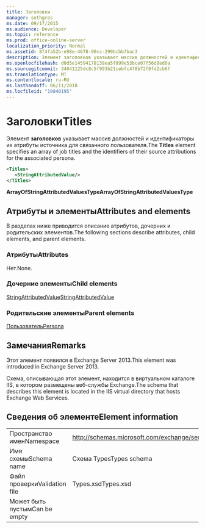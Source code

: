 ```yaml
---
title: Заголовки
manager: sethgros
ms.date: 09/17/2015
ms.audience: Developer
ms.topic: reference
ms.prod: office-online-server
localization_priority: Normal
ms.assetid: 8f4fa52b-e98e-4678-90cc-299bcbb7bac3
description: Элемент заголовков указывает массив должностей и идентификаторы их атрибуты источника для связанного пользователя.
ms.openlocfilehash: d0d5e14594178138ea5f099e53bce07f56d8ed0a
ms.sourcegitcommit: 34041125dc8c5f993b21cebfc4f8b72f0fd2cb6f
ms.translationtype: MT
ms.contentlocale: ru-RU
ms.lasthandoff: 06/11/2018
ms.locfileid: "19840195"
---
```

# <a name="titles"></a><span data-ttu-id="3e9c3-103">Заголовки</span><span class="sxs-lookup"><span data-stu-id="3e9c3-103">Titles</span></span>

<span data-ttu-id="3e9c3-104">Элемент **заголовков** указывает массив должностей и идентификаторы их атрибуты источника для связанного пользователя.</span><span class="sxs-lookup"><span data-stu-id="3e9c3-104">The **Titles** element specifies an array of job titles and the identifiers of their source attributions for the associated persona.</span></span> 
  
```XML
<Titles>
   <StringAttributedValue/>
</Titles>
```

 <span data-ttu-id="3e9c3-105">**ArrayOfStringAttributedValuesType**</span><span class="sxs-lookup"><span data-stu-id="3e9c3-105">**ArrayOfStringAttributedValuesType**</span></span>
## <a name="attributes-and-elements"></a><span data-ttu-id="3e9c3-106">Атрибуты и элементы</span><span class="sxs-lookup"><span data-stu-id="3e9c3-106">Attributes and elements</span></span>

<span data-ttu-id="3e9c3-107">В разделах ниже приводится описание атрибутов, дочерних и родительских элементов.</span><span class="sxs-lookup"><span data-stu-id="3e9c3-107">The following sections describe attributes, child elements, and parent elements.</span></span>
  
### <a name="attributes"></a><span data-ttu-id="3e9c3-108">Атрибуты</span><span class="sxs-lookup"><span data-stu-id="3e9c3-108">Attributes</span></span>

<span data-ttu-id="3e9c3-109">Нет.</span><span class="sxs-lookup"><span data-stu-id="3e9c3-109">None.</span></span>
  
### <a name="child-elements"></a><span data-ttu-id="3e9c3-110">Дочерние элементы</span><span class="sxs-lookup"><span data-stu-id="3e9c3-110">Child elements</span></span>

[<span data-ttu-id="3e9c3-111">StringAttributedValue</span><span class="sxs-lookup"><span data-stu-id="3e9c3-111">StringAttributedValue</span></span>](stringattributedvalue.md)
  
### <a name="parent-elements"></a><span data-ttu-id="3e9c3-112">Родительские элементы</span><span class="sxs-lookup"><span data-stu-id="3e9c3-112">Parent elements</span></span>

[<span data-ttu-id="3e9c3-113">Пользователь</span><span class="sxs-lookup"><span data-stu-id="3e9c3-113">Persona</span></span>](persona.md)
  
## <a name="remarks"></a><span data-ttu-id="3e9c3-114">Замечания</span><span class="sxs-lookup"><span data-stu-id="3e9c3-114">Remarks</span></span>

<span data-ttu-id="3e9c3-115">Этот элемент появился в Exchange Server 2013.</span><span class="sxs-lookup"><span data-stu-id="3e9c3-115">This element was introduced in Exchange Server 2013.</span></span>
  
<span data-ttu-id="3e9c3-116">Схема, описывающая этот элемент, находится в виртуальном каталоге IIS, в котором размещены веб-службы Exchange.</span><span class="sxs-lookup"><span data-stu-id="3e9c3-116">The schema that describes this element is located in the IIS virtual directory that hosts Exchange Web Services.</span></span>
  
## <a name="element-information"></a><span data-ttu-id="3e9c3-117">Сведения об элементе</span><span class="sxs-lookup"><span data-stu-id="3e9c3-117">Element information</span></span>

|||
|:-----|:-----|
|<span data-ttu-id="3e9c3-118">Пространство имен</span><span class="sxs-lookup"><span data-stu-id="3e9c3-118">Namespace</span></span>  <br/> |http://schemas.microsoft.com/exchange/services/2006/types  <br/> |
|<span data-ttu-id="3e9c3-119">Имя схемы</span><span class="sxs-lookup"><span data-stu-id="3e9c3-119">Schema name</span></span>  <br/> |<span data-ttu-id="3e9c3-120">Схема Types</span><span class="sxs-lookup"><span data-stu-id="3e9c3-120">Types schema</span></span>  <br/> |
|<span data-ttu-id="3e9c3-121">Файл проверки</span><span class="sxs-lookup"><span data-stu-id="3e9c3-121">Validation file</span></span>  <br/> |<span data-ttu-id="3e9c3-122">Types.xsd</span><span class="sxs-lookup"><span data-stu-id="3e9c3-122">Types.xsd</span></span>  <br/> |
|<span data-ttu-id="3e9c3-123">Может быть пустым</span><span class="sxs-lookup"><span data-stu-id="3e9c3-123">Can be empty</span></span>  <br/> ||
   

